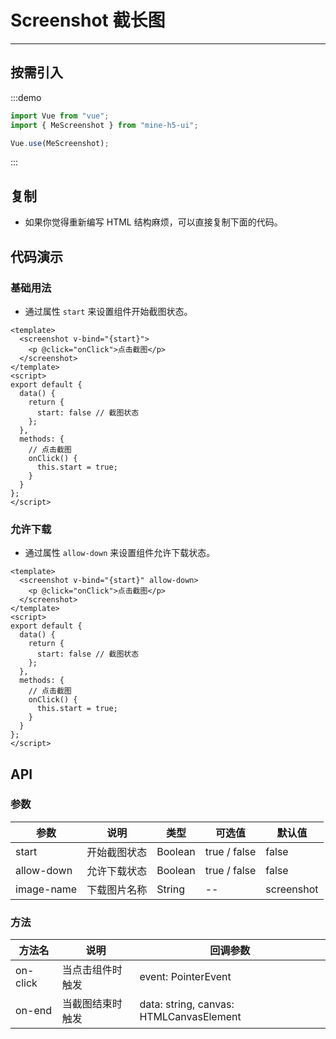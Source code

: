 # Screenshot 截长图

---

## 按需引入

:::demo

```JavaScript
import Vue from "vue";
import { MeScreenshot } from "mine-h5-ui";

Vue.use(MeScreenshot);
```

:::

## 复制

- 如果你觉得重新编写 HTML 结构麻烦，可以直接复制下面的代码。

## 代码演示

### 基础用法

- 通过属性 `start` 来设置组件开始截图状态。

```Vue
<template>
  <screenshot v-bind="{start}">
    <p @click="onClick">点击截图</p>
  </screenshot>
</template>
<script>
export default {
  data() {
    return {
      start: false // 截图状态
    };
  },
  methods: {
    // 点击截图
    onClick() {
      this.start = true;
    }
  }
};
</script>
```

### 允许下载

- 通过属性 `allow-down` 来设置组件允许下载状态。

```Vue
<template>
  <screenshot v-bind="{start}" allow-down>
    <p @click="onClick">点击截图</p>
  </screenshot>
</template>
<script>
export default {
  data() {
    return {
      start: false // 截图状态
    };
  },
  methods: {
    // 点击截图
    onClick() {
      this.start = true;
    }
  }
};
</script>
```

## API

### 参数

| 参数       | 说明         | 类型    | 可选值       | 默认值     |
| ---------- | ------------ | ------- | ------------ | ---------- |
| start      | 开始截图状态 | Boolean | true / false | false      |
| allow-down | 允许下载状态 | Boolean | true / false | false      |
| image-name | 下载图片名称 | String  | --           | screenshot |

### 方法

| 方法名   | 说明             | 回调参数                                |
| -------- | ---------------- | --------------------------------------- |
| on-click | 当点击组件时触发 | event: PointerEvent                     |
| on-end   | 当截图结束时触发 | data: string, canvas: HTMLCanvasElement |
